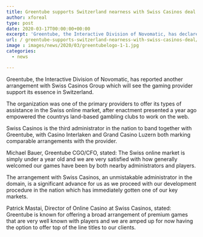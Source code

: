 ```yaml
---
title: Greentube supports Switzerland nearness with Swiss Casinos deal
author: xforeal 
type: post
date: 2020-03-17T00:00:00+00:00
excerpt: 'Greentube, the Interactive Division of Novomatic, has declared another arrangement with Swiss Casinos Group which will see the gaming provider support its essence in Switzerland '
url: / greentube-supports-switzerland-nearness-with-swiss-casinos-deal/
image : images/news/2020/03/greentubelogo-1-1.jpg
categories:
  - news

---
```

Greentube, the Interactive Division of Novomatic, has reported another arrangement with Swiss Casinos Group which will see the gaming provider support its essence in Switzerland. 

The organization was one of the primary providers to offer its types of assistance in the Swiss online market, after enactment presented a year ago empowered the countrys land-based gambling clubs to work on the web. 

Swiss Casinos is the third administrator in the nation to band together with Greentube, with Casino Interlaken and Grand Casino Luzern both marking comparable arrangements with the provider. 

Michael Bauer, Greentube CGO/CFO, stated: The Swiss online market is simply under a year old and we are very satisfied with how generally welcomed our games have been by both nearby administrators and players. 

The arrangement with Swiss Casinos, an unmistakable administrator in the domain, is a significant advance for us as we proceed with our development procedure in the nation which has immediately gotten one of our key markets. 

Patrick Mastai, Director of Online Casino at Swiss Casinos, stated: Greentube is known for offering a broad arrangement of premium games that are very well known with players and we are amped up for now having the option to offer top of the line titles to our clients.